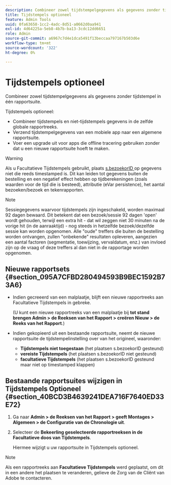 ```yaml
---
description: Combineer zowel tijdstempelgegevens als gegevens zonder tijdstempel in één rapportsuite.
title: Tijdstempels optioneel
feature: Admin Tools
uuid: 0fa63658-1cc2-4adc-8d51-a0662d0aa941
exl-id: 4d64225a-5eb8-4b7b-ba13-3cdc12dd6651
role: Admin
source-git-commit: a6967c7d4e1dca5491f13beccaa797167b503d6e
workflow-type: tm+mt
source-wordcount: '322'
ht-degree: 0%

---
```


# Tijdstempels optioneel

Combineer zowel tijdstempelgegevens als gegevens zonder tijdstempel in één rapportsuite.

Tijdstempels optioneel:

* Combineer tijdstempels en niet-tijdstempels gegevens in de zelfde globale rapportreeks.
* Verzend tijdstempelgegevens van een mobiele app naar een algemene rapportsuite.
* Voer een upgrade uit voor apps die offline tracering gebruiken zonder dat u een nieuwe rapportsuite hoeft te maken.

>[!WARNING]
>
>Als u Facultatieve Tijdstempels gebruikt, plaats [ s.bezoekorID ](/help/implement/vars/config-vars/visitorid.md) op gegevens niet die reeds timestamped is. Dit kan leiden tot gegevens buiten de bestelling en een negatief effect hebben op tijdberekeningen (zoals waarden voor de tijd die is besteed), attributie (eVar persistence), het aantal bezoeken/bezoek en tekenrapporten.

>[!NOTE]
>
>Sessiegegevens waarvoor tijdstempels zijn ingeschakeld, worden maximaal 92 dagen bewaard. Dit betekent dat een bezoek/sessie 92 dagen &#39;open&#39; wordt gehouden, terwijl een extra hit - dat wil zeggen niet 30 minuten na de vorige hit (in de aanraaktijd) - nog steeds in hetzelfde bezoek/dezelfde sessie kan worden opgenomen. Alle &quot;oude&quot; treffers die buiten de bestelling worden ontvangen, zullen &quot;onbekende&quot; resultaten opleveren, aangezien een aantal factoren (segmentatie, toewijzing, vervaldatum, enz.) van invloed zijn op de vraag of deze treffers al dan niet in de rapportage worden opgenomen.

## Nieuwe rapportsets {#section_095A7CFBD280494593B9BEC1592B73A6}

* Indien gecreeerd van een malplaatje, blijft een nieuwe rapportreeks aan Facultatieve Tijdstempels in gebreke.

  (U kunt een nieuwe rapportreeks van een malplaatje bij **tot stand brengen Admin > de Reeksen van het Rapport > creëren Nieuw > de Reeks van het Rapport**.)
* Indien gekopieerd uit een bestaande rapportsuite, neemt de nieuwe rapportsuite de tijdstempelinstelling over van het origineel, waaronder:

   * **Tijdstempels niet toegestaan** (het plaatsen s.bezoekorID gesteund)
   * **vereiste Tijdstempels** (het plaatsen s.bezoekorID niet gesteund)
   * **facultatieve Tijdstempels** (het plaatsen s.bezoekorID gesteund maar niet op timestamped klappen)

## Bestaande rapportsuites wijzigen in Tijdstempels Optioneel {#section_40BCD3B4639241DEA716F7640ED33E72}

1. Ga naar **Admin > de Reeksen van het Rapport > geeft Montages > Algemeen > de Configuratie van de Chronologie uit**.
1. Selecteer de **Bekeerling geselecteerde rapportreeksen in de Facultatieve doos van Tijdstempels**.

   Hiermee wijzigt u uw rapportsuite in Tijdstempels optioneel.

>[!NOTE]
>
>Als een rapportreeks aan **Facultatieve Tijdstempels** werd geplaatst, om dit in een andere het plaatsen te veranderen, gelieve de Zorg van de Cliënt van Adobe te contacteren.
